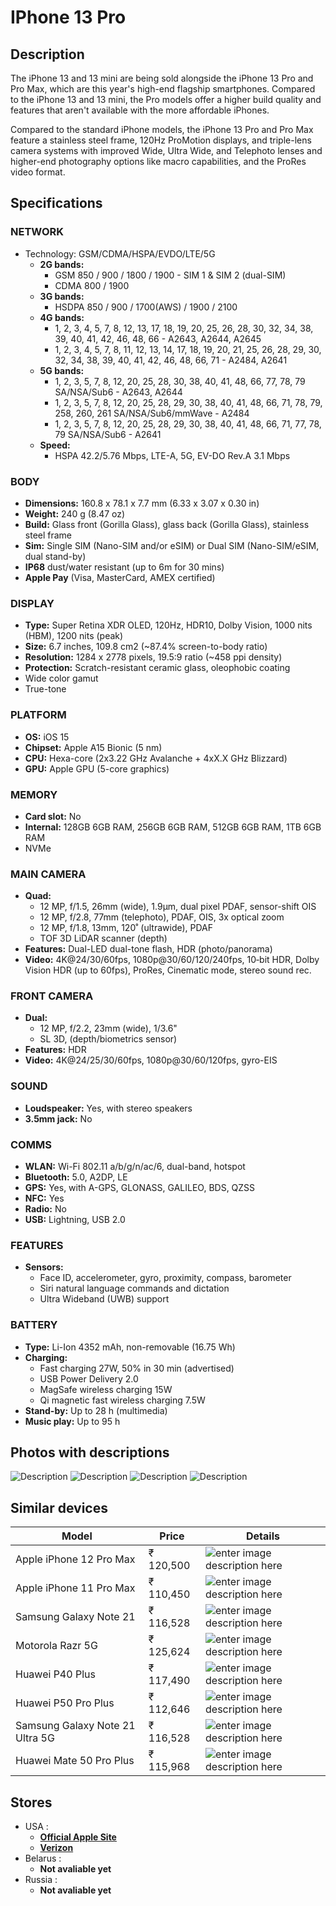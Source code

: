 # IPhone 13 Pro

## Description

The iPhone 13 and 13 mini are being sold alongside the iPhone 13 Pro and Pro Max, which are this year's high-end flagship smartphones. Compared to the iPhone 13 and 13 mini, the Pro models offer a higher build quality and features that aren't available with the more affordable iPhones. 

Compared to the standard iPhone models, the iPhone 13 Pro and Pro Max feature a stainless steel frame, 120Hz ProMotion displays, and triple-lens camera systems with improved Wide, Ultra Wide, and Telephoto lenses and higher-end photography options like macro capabilities, and the ProRes video format.

## Specifications

### NETWORK
* Technology: GSM/CDMA/HSPA/EVDO/LTE/5G
    * **2G bands:** 
        * GSM 850 / 900 / 1800 / 1900 - SIM 1 & SIM 2 (dual-SIM)
        * CDMA 800 / 1900
    * **3G bands:** 
        * HSDPA 850 / 900 / 1700(AWS) / 1900 / 2100
    * **4G bands:** 
        * 1, 2, 3, 4, 5, 7, 8, 12, 13, 17, 18, 19, 20, 25, 26, 28, 30, 32, 34, 38, 39, 40, 41, 42, 46, 48, 66 - A2643, A2644, A2645
        * 1, 2, 3, 4, 5, 7, 8, 11, 12, 13, 14, 17, 18, 19, 20, 21, 25, 26, 28, 29, 30, 32, 34, 38, 39, 40, 41, 42, 46, 48, 66, 71 - A2484, A2641
    * **5G bands:** 
        * 1, 2, 3, 5, 7, 8, 12, 20, 25, 28, 30, 38, 40, 41, 48, 66, 77, 78, 79 SA/NSA/Sub6 - A2643, A2644
        * 1, 2, 3, 5, 7, 8, 12, 20, 25, 28, 29, 30, 38, 40, 41, 48, 66, 71, 78, 79, 258, 260, 261 SA/NSA/Sub6/mmWave - A2484
        * 1, 2, 3, 5, 7, 8, 12, 20, 25, 28, 29, 30, 38, 40, 41, 48, 66, 71, 77, 78, 79 SA/NSA/Sub6 - A2641
    * **Speed:**
        * HSPA 42.2/5.76 Mbps, LTE-A, 5G, EV-DO Rev.A 3.1 Mbps

### BODY
* **Dimensions:** 160.8 x 78.1 x 7.7 mm (6.33 x 3.07 x 0.30 in)
* **Weight:** 240 g (8.47 oz)
* **Build:** Glass front (Gorilla Glass), glass back (Gorilla Glass), stainless steel frame
* **Sim:** Single SIM (Nano-SIM and/or eSIM) or Dual SIM (Nano-SIM/eSIM, dual stand-by)
* **IP68** dust/water resistant (up to 6m for 30 mins)
* **Apple Pay** (Visa, MasterCard, AMEX certified)

### DISPLAY
* **Type:** Super Retina XDR OLED, 120Hz, HDR10, Dolby Vision, 1000 nits (HBM), 1200 nits (peak)
* **Size:** 6.7 inches, 109.8 cm2 (~87.4% screen-to-body ratio)
* **Resolution:** 1284 x 2778 pixels, 19.5:9 ratio (~458 ppi density)
* **Protection:** Scratch-resistant ceramic glass, oleophobic coating
* Wide color gamut
* True-tone

### PLATFORM
* **OS:** iOS 15
* **Chipset:** Apple A15 Bionic (5 nm)
* **CPU:** Hexa-core (2x3.22 GHz Avalanche + 4xX.X GHz Blizzard)
* **GPU:** Apple GPU (5-core graphics)

### MEMORY
* **Card slot:** No
* **Internal:** 128GB 6GB RAM, 256GB 6GB RAM, 512GB 6GB RAM, 1TB 6GB RAM
* NVMe

### MAIN CAMERA
* **Quad:** 
    * 12 MP, f/1.5, 26mm (wide), 1.9µm, dual pixel PDAF, sensor-shift OIS
    * 12 MP, f/2.8, 77mm (telephoto), PDAF, OIS, 3x optical zoom
    * 12 MP, f/1.8, 13mm, 120˚ (ultrawide), PDAF
    * TOF 3D LiDAR scanner (depth)
* **Features:** Dual-LED dual-tone flash, HDR (photo/panorama)
* **Video:** 4K@24/30/60fps, 1080p@30/60/120/240fps, 10‑bit HDR, Dolby Vision HDR (up to 60fps), ProRes, Cinematic mode, stereo sound rec.

### FRONT CAMERA
* **Dual:**
    * 12 MP, f/2.2, 23mm (wide), 1/3.6"
    * SL 3D, (depth/biometrics sensor)
* **Features:** HDR
* **Video:** 4K@24/25/30/60fps, 1080p@30/60/120fps, gyro-EIS

### SOUND
* **Loudspeaker:** Yes, with stereo speakers
* **3.5mm jack:** No

### COMMS
* **WLAN:** Wi-Fi 802.11 a/b/g/n/ac/6, dual-band, hotspot
* **Bluetooth:** 5.0, A2DP, LE
* **GPS:** Yes, with A-GPS, GLONASS, GALILEO, BDS, QZSS
* **NFC:** Yes
* **Radio:** No
* **USB:** Lightning, USB 2.0

### FEATURES
* **Sensors:**
    * Face ID, accelerometer, gyro, proximity, compass, barometer
    * Siri natural language commands and dictation  
    * Ultra Wideband (UWB) support

### BATTERY
* **Type:** Li-Ion 4352 mAh, non-removable (16.75 Wh)
* **Charging:**
    * Fast charging 27W, 50% in 30 min (advertised)
    * USB Power Delivery 2.0
    * MagSafe wireless charging 15W
    * Qi magnetic fast wireless charging 7.5W
* **Stand-by:** Up to 28 h (multimedia)
* **Music play:** Up to 95 h

## Photos with descriptions
![Description](https://fdn2.gsmarena.com/vv/pics/apple/apple-iphone-13-pro-max-01.jpg)
![Description](https://fdn2.gsmarena.com/vv/pics/apple/apple-iphone-13-pro-max-1.jpg)
![Description](https://fdn2.gsmarena.com/vv/pics/apple/apple-iphone-13-pro-max-2.jpg)
![Description](https://fdn2.gsmarena.com/vv/pics/apple/apple-iphone-13-pro-max-3.jpg)

## Similar devices
| Model | Price | Details |
|--|--|--|
| Apple iPhone 12 Pro Max| ₹ 120,500 | ![enter image description here](https://i.imgur.com/znuOBK3.png) |
| Apple iPhone 11 Pro Max| ₹ 110,450 |![enter image description here](https://i.imgur.com/IQzz3Jb.png)|
| Samsung Galaxy Note 21| ₹ 116,528 |![enter image description here](https://i.imgur.com/v8PLG4z.png)|
| Motorola Razr 5G| ₹ 125,624 |![enter image description here](https://i.imgur.com/EpXfct9.png)|
| Huawei P40 Plus| ₹ 117,490 |![enter image description here](https://i.imgur.com/5nNAFcp.png)|
| Huawei P50 Pro Plus| ₹ 112,646 |![enter image description here](https://i.imgur.com/aqnsqQz.png)|
| Samsung Galaxy Note 21 Ultra 5G| ₹ 116,528 |![enter image description here](https://i.imgur.com/9zAlGlh.png)|
| Huawei Mate 50 Pro Plus| ₹ 115,968 |![enter image description here](https://i.imgur.com/32UbReq.png)|

## Stores

* USA : 
    * [**Official Apple Site**](https://www.apple.com/shop/buy-iphone/iphone-13-pro)
    * [**Verizon**](https://www.verizon.com/smartphones/apple-iphone-13-pro-max/)
* Belarus : 
    * **Not avaliable yet**
* Russia : 
    * **Not avaliable yet**
